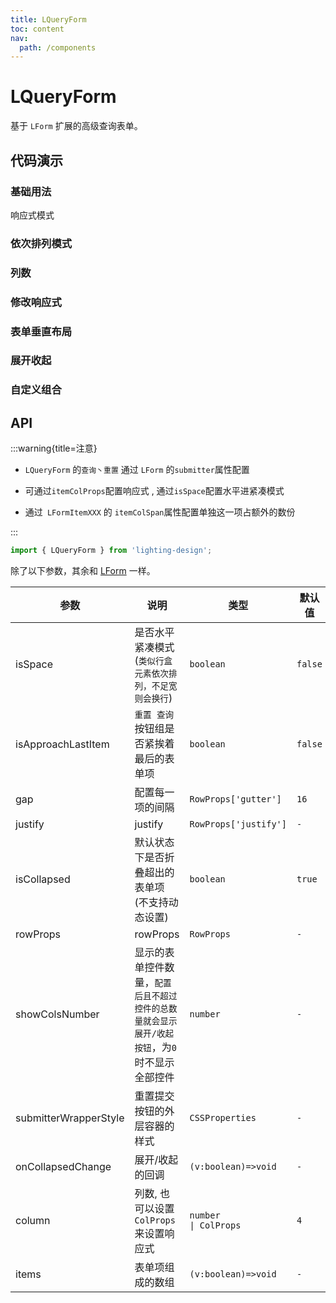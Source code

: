 ```yaml
---
title: LQueryForm
toc: content
nav:
  path: /components
---
```


# LQueryForm

基于 `LForm` 扩展的高级查询表单。

## 代码演示

### 基础用法

响应式模式

<code src='./demos/Demo1.tsx'></code>

### 依次排列模式

<code src='./demos/Demo2.tsx'></code>

### 列数

<code src='./demos/Demo6.tsx'></code>

### 修改响应式

<code src='./demos/Demo5.tsx'></code>

### 表单垂直布局

<code src='./demos/Demo4.tsx'></code>

### 展开收起

<code src='./demos/Demo3.tsx'></code>

### 自定义组合

<code src='./demos/demo7.tsx'></code>

## API

:::warning{title=注意}

- `LQueryForm` 的`查询丶重置` 通过 `LForm` 的`submitter`属性配置

- 可通过`itemColProps`配置响应式 , 通过`isSpace`配置水平进紧凑模式

- 通过` LFormItemXXX` 的 `itemColSpan`属性配置单独这一项占额外的数份

:::

```ts
import { LQueryForm } from 'lighting-design';
```

除了以下参数，其余和 [LForm](/components/form#api) 一样。

| 参数                  | 说明                                                                                         | 类型                               | 默认值  |
| --------------------- | -------------------------------------------------------------------------------------------- | ---------------------------------- | ------- |
| isSpace               | 是否水平紧凑模式 (`类似行盒元素依次排列，不足宽则会换行`)                                    | `boolean`                          | `false` |
| isApproachLastItem    | `重置 查询`按钮组是否紧挨着最后的表单项                                                      | `boolean`                          | `false` |
| gap                   | 配置每一项的间隔                                                                             | `RowProps['gutter']`               | `16`    |
| justify               | justify                                                                                      | `RowProps['justify']`              | `-`     |
| isCollapsed           | 默认状态下是否折叠超出的表单项 (不支持动态设置)                                              | `boolean`                          | `true`  |
| rowProps              | rowProps                                                                                     | `RowProps`                         | `-`     |
| showColsNumber        | 显示的表单控件数量，`配置后且不超过控件的总数量就会显示展开/收起按钮`，为`0`时不显示全部控件 | `number`                           | `-`     |
| submitterWrapperStyle | 重置提交按钮的外层容器的样式                                                                 | `CSSProperties`                    | `-`     |
| onCollapsedChange     | 展开/收起的回调                                                                              | `(v:boolean)=>void`                | `-`     |
| column                | 列数, 也可以设置`ColProps`来设置响应式                                                       | `number               \| ColProps` | `4`     |
| items                 | 表单项组成的数组                                                                             | `(v:boolean)=>void`                | `-`     |

